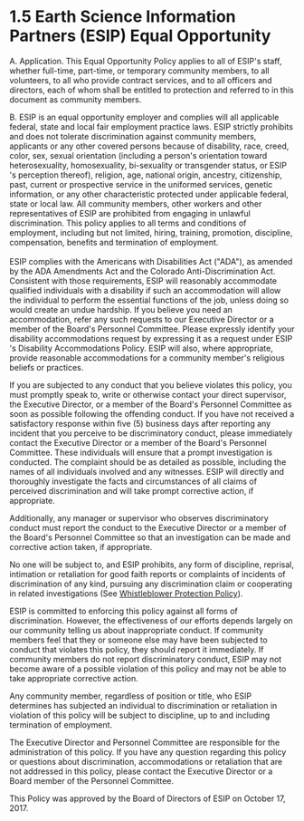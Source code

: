 **1.5 Earth Science Information Partners (ESIP) Equal Opportunity**
===================================================================

A.  Application. This Equal Opportunity Policy applies to all of ESIP\'s
    staff, whether full-time, part-time, or temporary community members,
    to all volunteers, to all who provide contract services, and to all
    officers and directors, each of whom shall be entitled to protection
    and referred to in this document as community members.

B.  ESIP is an equal opportunity employer and complies will all
    applicable federal, state and local fair employment practice laws.
    ESIP strictly prohibits and does not tolerate discrimination against
    community members, applicants or any other covered persons because
    of disability, race, creed, color, sex, sexual orientation
    (including a person's orientation toward heterosexuality,
    homosexuality, bi-sexuality or transgender status, or ESIP 's
    perception thereof), religion, age, national origin, ancestry,
    citizenship, past, current or prospective service in the uniformed
    services, genetic information, or any other characteristic protected
    under applicable federal, state or local law. All community members,
    other workers and other representatives of ESIP are prohibited from
    engaging in unlawful discrimination. This policy applies to all
    terms and conditions of employment, including but not limited,
    hiring, training, promotion, discipline, compensation, benefits and
    termination of employment.\
    \
    ESIP complies with the Americans with Disabilities Act ("ADA"), as
    amended by the ADA Amendments Act and the Colorado
    Anti-Discrimination Act. Consistent with those requirements, ESIP
    will reasonably accommodate qualified individuals with a disability
    if such an accommodation will allow the individual to perform the
    essential functions of the job, unless doing so would create an
    undue hardship. If you believe you need an accommodation, refer any
    such requests to our Executive Director or a member of the Board's
    Personnel Committee. Please expressly identify your disability
    accommodations request by expressing it as a request under ESIP 's
    Disability Accommodations Policy. ESIP will also, where appropriate,
    provide reasonable accommodations for a community member's religious
    beliefs or practices.

If you are subjected to any conduct that you believe violates this
policy, you must promptly speak to, write or otherwise contact your
direct supervisor, the Executive Director, or a member of the Board's
Personnel Committee as soon as possible following the offending conduct.
If you have not received a satisfactory response within five (5)
business days after reporting any incident that you perceive to be
discriminatory conduct, please immediately contact the Executive
Director or a member of the Board's Personnel Committee. These
individuals will ensure that a prompt investigation is conducted. The
complaint should be as detailed as possible, including the names of all
individuals involved and any witnesses. ESIP will directly and
thoroughly investigate the facts and circumstances of all claims of
perceived discrimination and will take prompt corrective action, if
appropriate.

Additionally, any manager or supervisor who observes discriminatory
conduct must report the conduct to the Executive Director or a member of
the Board's Personnel Committee so that an investigation can be made and
corrective action taken, if appropriate.

No one will be subject to, and ESIP prohibits, any form of discipline,
reprisal, intimation or retaliation for good faith reports or complaints
of incidents of discrimination of any kind, pursuing any discrimination
claim or cooperating in related investigations (See [Whistleblower
Protection
Policy](https://docs.google.com/document/d/1Yqlpx2MplT4D-YLNTXtKHAlg8WlgHgNqFFnZI85T140/edit#)).

ESIP is committed to enforcing this policy against all forms of
discrimination. However, the effectiveness of our efforts depends
largely on our community telling us about inappropriate conduct. If
community members feel that they or someone else may have been subjected
to conduct that violates this policy, they should report it immediately.
If community members do not report discriminatory conduct, ESIP may not
become aware of a possible violation of this policy and may not be able
to take appropriate corrective action.

Any community member, regardless of position or title, who ESIP
determines has subjected an individual to discrimination or retaliation
in violation of this policy will be subject to discipline, up to and
including termination of employment.

The Executive Director and Personnel Committee are responsible for the
administration of this policy. If you have any question regarding this
policy or questions about discrimination, accommodations or retaliation
that are not addressed in this policy, please contact the Executive
Director or a Board member of the Personnel Committee.

This Policy was approved by the Board of Directors of ESIP on October
17, 2017.

####

